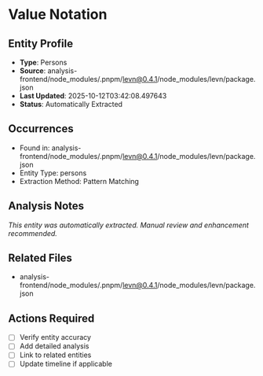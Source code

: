 # Value Notation

## Entity Profile
- **Type**: Persons
- **Source**: analysis-frontend/node_modules/.pnpm/levn@0.4.1/node_modules/levn/package.json
- **Last Updated**: 2025-10-12T03:42:08.497643
- **Status**: Automatically Extracted

## Occurrences
- Found in: analysis-frontend/node_modules/.pnpm/levn@0.4.1/node_modules/levn/package.json
- Entity Type: persons
- Extraction Method: Pattern Matching

## Analysis Notes
*This entity was automatically extracted. Manual review and enhancement recommended.*

## Related Files
- analysis-frontend/node_modules/.pnpm/levn@0.4.1/node_modules/levn/package.json

## Actions Required
- [ ] Verify entity accuracy
- [ ] Add detailed analysis
- [ ] Link to related entities
- [ ] Update timeline if applicable
